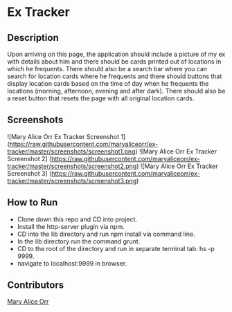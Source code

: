 # Ex Tracker

 ## Description
Upon arriving on this page, the application should include a picture of my ex with details about him and there should be cards printed out of locations in which he frequents. There should also be a search bar where you can search for location cards where he frequents and there should buttons that display location cards based on the time of day when he frequents the locations (morning, afternoon, evening and after dark). There should also be a reset button that resets the page with all original location cards.

## Screenshots
![Mary Alice Orr Ex Tracker Screenshot 1]
(https://raw.githubusercontent.com/maryaliceorr/ex-tracker/master/screenshots/screenshot1.png)
![Mary Alice Orr Ex Tracker Screenshot 2]
(https://raw.githubusercontent.com/maryaliceorr/ex-tracker/master/screenshots/screenshot2.png)
![Mary Alice Orr Ex Tracker Screenshot 3]
(https://raw.githubusercontent.com/maryaliceorr/ex-tracker/master/screenshots/screenshot3.png)

## How to Run
- Clone down this repo and CD into project.
- Install the http-server plugin via npm.
- CD into the lib directory and run npm install via command line.
- In the lib directory run the command grunt.
- CD to the root of the directory and run in separate terminal tab: hs -p 9999.
- navigate to localhost:9999 in browser.

## Contributors
[Mary Alice Orr](https://github.com/maryaliceorr)